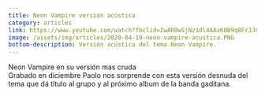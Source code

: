 ```yaml
---
title: Neon Vampire versión acústica
category: articles
link: https://www.youtube.com/watch?fbclid=IwAR0wSjNz1dl4AAxK0B9q8FrJJC7CaUy-lPNAcZXBp03qIXxROxyNuS5fM0U&v=I0rOZLC9foY&feature=youtu.be
image: /assets/img/articles/2020-04-19-neon-vampire-acustica.PNG
bottom-description: Versión acústica del tema Neon Vampire.
---
```

Neon Vampire en su versión mas cruda
<br>
Grabado en diciembre Paolo nos sorprende con esta versión desnuda del tema que dá título al grupo y al próximo album de la banda gaditana.
